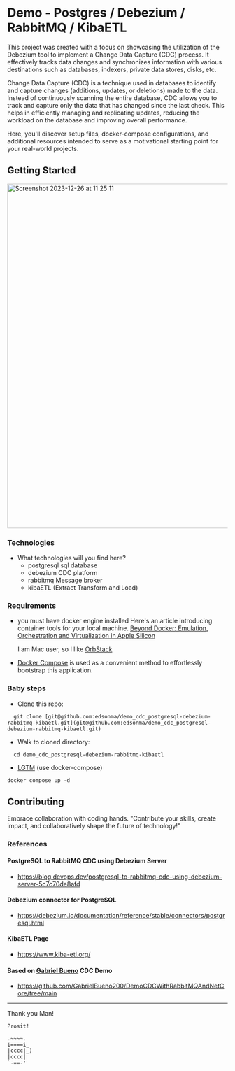 # Demo - Postgres / Debezium / RabbitMQ / KibaETL

This project was created with a focus on showcasing the utilization of the Debezium tool to implement a Change Data Capture (CDC) process. It effectively tracks data changes and synchronizes information with various destinations such as databases, indexers, private data stores, disks, etc.

Change Data Capture (CDC) is a technique used in databases to identify and capture changes (additions, updates, or deletions) made to the data. Instead of continuously scanning the entire database, CDC allows you to track and capture only the data that has changed since the last check. This helps in efficiently managing and replicating updates, reducing the workload on the database and improving overall performance.

Here, you'll discover setup files, docker-compose configurations, and additional resources intended to serve as a motivational starting point for your real-world projects.

## Getting Started

<img width="788" alt="Screenshot 2023-12-26 at 11 25 11" src="https://github.com/edsonma/demo_cdc_postgresql-debezium-rabbitmq-kibaetl/assets/711579/a134867b-ae11-41f1-a51b-f6c43013b297">


### Technologies
- What technologies will you find here?
  - postgresql sql database
  - debezium CDC platform
  - rabbitmq Message broker
  - kibaETL (Extract Transform and Load)
  

### Requirements

- you must have docker engine installed
  Here's an article introducing container tools for your local machine.
  [Beyond Docker: Emulation, Orchestration and Virtualization in Apple Silicon](https://oramind.com/using-docker-kubernetes-efficiently-on-macos/)

  I am Mac user, so I like [OrbStack](https://orbstack.dev/download)

- [Docker Compose](https://docs.docker.com/compose/) is used as a convenient method to effortlessly bootstrap this application.  

### Baby steps

- Clone this repo: 
```fish
  git clone [git@github.com:edsonma/demo_cdc_postgresql-debezium-rabbitmq-kibaetl.git](git@github.com:edsonma/demo_cdc_postgresql-debezium-rabbitmq-kibaetl.git)
```

- Walk to cloned directory:
```fish
  cd demo_cdc_postgresql-debezium-rabbitmq-kibaetl
```

- [LGTM](https://www.urbandictionary.com/define.php?term=Let%27s%20Get%20This%20Money) (use docker-compose)

```fish
docker compose up -d
```

## Contributing

Embrace collaboration with coding hands.
"Contribute your skills, create impact, and collaboratively shape the future of technology!"

### References

#### PostgreSQL to RabbitMQ CDC using Debezium Server
- https://blog.devops.dev/postgresql-to-rabbitmq-cdc-using-debezium-server-5c7c70de8afd
#### Debezium connector for PostgreSQL
- https://debezium.io/documentation/reference/stable/connectors/postgresql.html
#### KibaETL Page
- https://www.kiba-etl.org/

#### Based on [Gabriel Bueno](https://github.com/GabrielBueno200) CDC Demo 

- https://github.com/GabrielBueno200/DemoCDCWithRabbitMQAndNetCore/tree/main

--- 
Thank you Man! 
```
Prosit!

.~~~~.
i====i_
|cccc|_)
|cccc|
`-==-'
```
